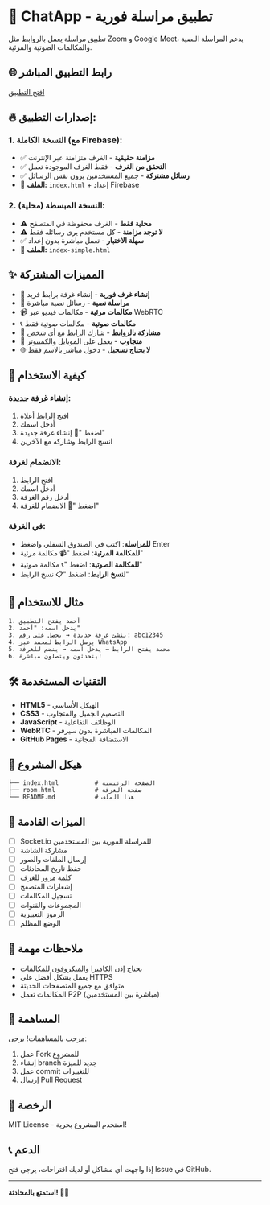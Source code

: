 # 💬 ChatApp - تطبيق مراسلة فورية

تطبيق مراسلة يعمل بالروابط مثل Zoom و Google Meet، يدعم المراسلة النصية والمكالمات الصوتية والمرئية.

## 🌐 **رابط التطبيق المباشر**
[افتح التطبيق](https://your-username.github.io/chat-app)

## 🔥 **إصدارات التطبيق:**

### **1. النسخة الكاملة (مع Firebase):**
- ✅ **مزامنة حقيقية** - الغرف متزامنة عبر الإنترنت
- ✅ **التحقق من الغرف** - فقط الغرف الموجودة تعمل
- ✅ **رسائل مشتركة** - جميع المستخدمين يرون نفس الرسائل
- 📁 **الملف:** `index.html` + إعداد Firebase

### **2. النسخة المبسطة (محلية):**
- ⚠️ **محلية فقط** - الغرف محفوظة في المتصفح
- ⚠️ **لا توجد مزامنة** - كل مستخدم يرى رسائله فقط
- ✅ **سهلة الاختبار** - تعمل مباشرة بدون إعداد
- 📁 **الملف:** `index-simple.html`

## ✨ **المميزات المشتركة**

- 🚀 **إنشاء غرف فورية** - إنشاء غرفة برابط فريد
- 💬 **مراسلة نصية** - رسائل نصية مباشرة
- 📹 **مكالمات مرئية** - مكالمات فيديو عبر WebRTC
- 📞 **مكالمات صوتية** - مكالمات صوتية فقط
- 🔗 **مشاركة بالروابط** - شارك الرابط مع أي شخص
- 📱 **متجاوب** - يعمل على الموبايل والكمبيوتر
- 🌐 **لا يحتاج تسجيل** - دخول مباشر بالاسم فقط

## 📖 **كيفية الاستخدام**

### **إنشاء غرفة جديدة:**
1. افتح الرابط أعلاه
2. أدخل اسمك
3. اضغط "🚀 إنشاء غرفة جديدة"
4. انسخ الرابط وشاركه مع الآخرين

### **الانضمام لغرفة:**
1. افتح الرابط
2. أدخل اسمك
3. أدخل رقم الغرفة
4. اضغط "🔗 الانضمام للغرفة"

### **في الغرفة:**
- **للمراسلة**: اكتب في الصندوق السفلي واضغط Enter
- **للمكالمة المرئية**: اضغط "📹 مكالمة مرئية"
- **للمكالمة الصوتية**: اضغط "📞 مكالمة صوتية"
- **لنسخ الرابط**: اضغط "📋 نسخ الرابط"

## 🎯 **مثال للاستخدام**

```
1. أحمد يفتح التطبيق
2. يدخل اسمه: "أحمد"
3. ينشئ غرفة جديدة → يحصل على رقم: abc12345
4. يرسل الرابط لمحمد عبر WhatsApp
5. محمد يفتح الرابط → يدخل اسمه → ينضم للغرفة
6. يتحدثون ويتصلون مباشرة!
```

## 🛠️ **التقنيات المستخدمة**

- **HTML5** - الهيكل الأساسي
- **CSS3** - التصميم الجميل والمتجاوب
- **JavaScript** - الوظائف التفاعلية
- **WebRTC** - المكالمات المباشرة بدون سيرفر
- **GitHub Pages** - الاستضافة المجانية

## 📁 **هيكل المشروع**

```
├── index.html          # الصفحة الرئيسية
├── room.html           # صفحة الغرفة
└── README.md           # هذا الملف
```

## 🔮 **الميزات القادمة**

- [ ] Socket.io للمراسلة الفورية بين المستخدمين
- [ ] مشاركة الشاشة
- [ ] إرسال الملفات والصور
- [ ] حفظ تاريخ المحادثات
- [ ] كلمة مرور للغرف
- [ ] إشعارات المتصفح
- [ ] تسجيل المكالمات
- [ ] المجموعات والقنوات
- [ ] الرموز التعبيرية
- [ ] الوضع المظلم

## 📝 **ملاحظات مهمة**

- يحتاج إذن الكاميرا والميكروفون للمكالمات
- يعمل بشكل أفضل على HTTPS
- متوافق مع جميع المتصفحات الحديثة
- المكالمات تعمل P2P (مباشرة بين المستخدمين)

## 🤝 **المساهمة**

مرحب بالمساهمات! يرجى:
1. عمل Fork للمشروع
2. إنشاء branch جديد للميزة
3. عمل commit للتغييرات
4. إرسال Pull Request

## 📄 **الرخصة**

MIT License - استخدم المشروع بحرية!

## 📞 **الدعم**

إذا واجهت أي مشاكل أو لديك اقتراحات، يرجى فتح Issue في GitHub.

---

**استمتع بالمحادثة! 💬🎉**
